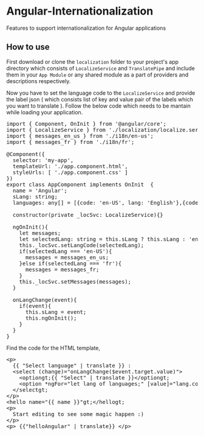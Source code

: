 # Angular-Internationalization
Features to support internationalization for Angular applications

## How to use

First download or clone the `localization` folder to your project's app directory which consists of `LocalizeService` and `TranslatePipe` and include them in your `App Module` or any shared module as a part of providers and descriptions respectively.

Now you have to set the language code to the `LocalizeService` and provide the label json ( which consists list of key and value pair of the labels which you want to translate ). Follow the below code which needs to be mantain while loading your application.

<pre>
import { Component, OnInit } from '@angular/core';
import { LocalizeService } from './localization/localize.service';
import { messages_en_us } from './i18n/en-us';
import { messages_fr } from './i18n/fr';

@Component({
  selector: 'my-app',
  templateUrl: './app.component.html',
  styleUrls: [ './app.component.css' ]
})
export class AppComponent implements OnInit  {
  name = 'Angular';
  sLang: string;
  languages: any[] = [{code: 'en-US', lang: 'English'},{code: 'fr', lang: 'French'}];

  constructor(private _locSvc: LocalizeService){}

  ngOnInit(){
    let messages;
    let selectedLang: string = this.sLang ? this.sLang : 'en-US';
    this._locSvc.setLangCode(selectedLang);
    if(selectedLang === 'en-US'){
      messages = messages_en_us;
    }else if(selectedLang === 'fr'){
      messages = messages_fr;
    }
    this._locSvc.setMessages(messages);
  }

  onLangChange(event){
    if(event){
      this.sLang = event;
      this.ngOnInit();
    }
  }
}
</pre>

Find the code for the HTML template,

<pre>
&lt;p&gt;
  {{ "Select language" | translate }} : 
  &lt;select (change)="onLangChange($event.target.value)"&gt;
    &lt;optiongt;{{ "Select" | translate }}&lt;/optiongt;
    &lt;option *ngFor="let lang of languages;" [value]="lang.code"gt; {{lang.lang}} &lt;/optiongt;
  &lt;/selectgt;
&lt;/p&gt;
&lt;hello name="{{ name }}"gt;&lt;/hellogt;
&lt;p&gt;
  Start editing to see some magic happen :)
&lt;/p&gt;
&lt;p&gt; {{"helloAngular" | translate}} &lt;/p&gt;
</pre>
